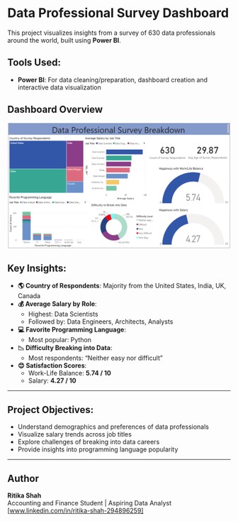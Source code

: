 # Data Professional Survey Dashboard

This project visualizes insights from a survey of 630 data professionals around the world, built using **Power BI**.

## Tools Used:

- **Power BI**: For data cleaning/preparation, dashboard creation and interactive data visualization

## Dashboard Overview

![Dashboard Image](https://github.com/RitikaShah05/Data-Professional-Survey-Breakdown/blob/main/Snapshot%20of%20Dashboard.png)

## Key Insights:

- **🌎 Country of Respondents**: Majority from the United States, India, UK, Canada
- **💰 Average Salary by Role**:
  - Highest: Data Scientists
  - Followed by: Data Engineers, Architects, Analysts
- **💻 Favorite Programming Language**:
  - Most popular: Python
- **📉 Difficulty Breaking into Data**:
  - Most respondents: “Neither easy nor difficult”
- **😊 Satisfaction Scores**:
  - Work-Life Balance: **5.74 / 10**
  - Salary: **4.27 / 10**

---

## Project Objectives:

- Understand demographics and preferences of data professionals
- Visualize salary trends across job titles
- Explore challenges of breaking into data careers
- Provide insights into programming language popularity

---

## Author
**Ritika Shah**  
  Accounting and Finance Student | Aspiring Data Analyst  
  [www.linkedin.com/in/ritika-shah-294896259]

